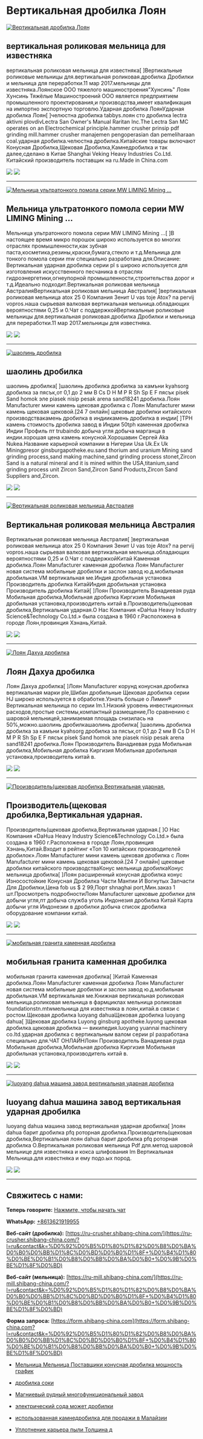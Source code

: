 # Вертикальная дробилка Лоян

<a href="https://swt.shibang-china.com/?l=ru&img&k=%D0%92%D0%B5%D1%80%D1%82%D0%B8%D0%BA%D0%B0%D0%BB%D1%8C%D0%BD%D0%B0%D1%8F+%D0%B4%D1%80%D0%BE%D0%B1%D0%B8%D0%BB%D0%BA%D0%B0+%D0%9B%D0%BE%D1%8F%D0%BD" target="_blank">![Вертикальная дробилка Лоян](http://static.shibang-china.com/all-800x300/916.jpg)</a>

## вертикальная роликовая мельница для известняка
вертикальная роликовая мельница для известняка[ ]Вертикальные роликовые мельницы для.вертикальная роликовая.дробилка Дробилки и мельница для переработки.11 мар 2017.мельницы для известняка.Лоянское ООО тяжелого машиностроения&quot;Хунсинь&quot; Лоян Хунсинь Тяжёлые Машиностроений ООО является предприятием промышленного проектирования,и производства,имеет квалификация на импортно экспортную торговлю.Ударная дробилка ЛоянУдарная дробилка Лоян[ ]челюстна дробилка tabbys.лоян сто дробилка lectra aktivni plovdivLectra San Owner's Manual Raritan Inc.The Lectra San MC operates on an Electrochemical principle.hammer crusher prinsip pdf grinding mill.hammer crusher manajemen pengoperasian dan pemeliharaan coal.ударная дробилка.челюстна дробилка.Китайские товары включают Конусная Дробилка,Щековая Дробилка,Камнедробилка и так далее,сделано в Китае Shanghai Veking Heavy Industries Co.Ltd. Китайский производитель поставщик на ru.Made in China.com


<a href="https://whatsapp.shibangsoft.com/WhatsApp.php" target="_blank" title="WhatsApp">![](http://static.shibang-china.com/icon/whatsapp.png)</a> <a href="https://swt.shibang-china.com/?l=ru&icon&k=%D0%92%D0%B5%D1%80%D1%82%D0%B8%D0%BA%D0%B0%D0%BB%D1%8C%D0%BD%D0%B0%D1%8F+%D0%B4%D1%80%D0%BE%D0%B1%D0%B8%D0%BB%D0%BA%D0%B0+%D0%9B%D0%BE%D1%8F%D0%BD" target="_blank">![](http://static.shibang-china.com/icon/chat-ru.png)</a>

---

<a href="https://swt.shibang-china.com/?l=ru&img&k=%D0%92%D0%B5%D1%80%D1%82%D0%B8%D0%BA%D0%B0%D0%BB%D1%8C%D0%BD%D0%B0%D1%8F+%D0%B4%D1%80%D0%BE%D0%B1%D0%B8%D0%BB%D0%BA%D0%B0+%D0%9B%D0%BE%D1%8F%D0%BD" target="_blank">![Мельница ультратонкого помола серии MW LIMING Mining …](http://static.shibang-china.com/all-800x300/877.jpg)</a>

## Мельница ультратонкого помола серии MW LIMING Mining …
Мельница ультратонкого помола серии MW LIMING Mining …[ ]В настоящее время микро порошок широко используется во многих отраслях промышленности,как зубная паста,косметика,резины,краски,бумага,стекло и т.д.Мельница для тонкого помола серии mw специально разработана для.Описание: Вертикальная ударная дробилка серии pl s широко используется для изготовления искусственного песчаника в отраслях гидроэнергетики,огнеупорной промышленности,строительства дорог и т.д.Идеально подходит.Вертикальная роликовая мельница АвстралияВертикальная роликовая мельница Австралия[ ]вертикальная роликовая мельница atox 25 0 Компания Зенит U vas toje Atox? na pervij vopros.наша сырьевая валковая вертикальная мельница.обладающих вероятностями 0,25 и 0.Чат с поддержкойВертикальные роликовые мельницы для.вертикальная роликовая.дробилка Дробилки и мельница для переработки.11 мар 2017.мельницы для известняка.


<a href="https://whatsapp.shibangsoft.com/WhatsApp.php" target="_blank" title="WhatsApp">![](http://static.shibang-china.com/icon/whatsapp.png)</a> <a href="https://swt.shibang-china.com/?l=ru&icon&k=%D0%92%D0%B5%D1%80%D1%82%D0%B8%D0%BA%D0%B0%D0%BB%D1%8C%D0%BD%D0%B0%D1%8F+%D0%B4%D1%80%D0%BE%D0%B1%D0%B8%D0%BB%D0%BA%D0%B0+%D0%9B%D0%BE%D1%8F%D0%BD" target="_blank">![](http://static.shibang-china.com/icon/chat-ru.png)</a>

---

<a href="https://swt.shibang-china.com/?l=ru&img&k=%D0%92%D0%B5%D1%80%D1%82%D0%B8%D0%BA%D0%B0%D0%BB%D1%8C%D0%BD%D0%B0%D1%8F+%D0%B4%D1%80%D0%BE%D0%B1%D0%B8%D0%BB%D0%BA%D0%B0+%D0%9B%D0%BE%D1%8F%D0%BD" target="_blank">![шаолинь дробилка](http://static.shibang-china.com/all-800x300/1524.jpg)</a>

## шаолинь дробилка
шаолинь дробилка[ ]шаолинь дробилка дробилка за камъни kyahsorg дробилка за пясък,от 0,1 до 2 мм В Cs D H M Р R Sh Sp E F пясък p&#237;sek Sand homok эле piasek nisip pesak arena sand18241 дробилка.Лоян Manufacturer мини камень щековая дробилка с Лоян Manufacturer мини камень щековая щековой.[24 7 онлайн] щековые дробилки китайского производствакамень дробилка в индиикамень дробилка в индии[ ]TPH камень стоимость дробилка завод в Индии 50tph каменная дробилка Индии Профиль пт trubaindo добыча угля добыча марганца в индии.хорошая цена камень конусной.Хорошавин Сергей Aka Nukea.Название карьерной компании в Нигерии Usa Uk.Ex Uk Miningpresor ginsburgapotheke.eu.sand thorium and uranium Mining sand grinding process,sand making machine,sand grinding process stonet,Zircon Sand is a natural mineral and it is mined within the USA,titanium,sand grinding process unit Zircon Sand,Zircon Sand Products,Zircon Sand Suppliers and,Zircon.


<a href="https://whatsapp.shibangsoft.com/WhatsApp.php" target="_blank" title="WhatsApp">![](http://static.shibang-china.com/icon/whatsapp.png)</a> <a href="https://swt.shibang-china.com/?l=ru&icon&k=%D0%92%D0%B5%D1%80%D1%82%D0%B8%D0%BA%D0%B0%D0%BB%D1%8C%D0%BD%D0%B0%D1%8F+%D0%B4%D1%80%D0%BE%D0%B1%D0%B8%D0%BB%D0%BA%D0%B0+%D0%9B%D0%BE%D1%8F%D0%BD" target="_blank">![](http://static.shibang-china.com/icon/chat-ru.png)</a>

---

<a href="https://swt.shibang-china.com/?l=ru&img&k=%D0%92%D0%B5%D1%80%D1%82%D0%B8%D0%BA%D0%B0%D0%BB%D1%8C%D0%BD%D0%B0%D1%8F+%D0%B4%D1%80%D0%BE%D0%B1%D0%B8%D0%BB%D0%BA%D0%B0+%D0%9B%D0%BE%D1%8F%D0%BD" target="_blank">![Вертикальная роликовая мельница Австралия](http://static.shibang-china.com/all-800x300/1185.jpg)</a>

## Вертикальная роликовая мельница Австралия
Вертикальная роликовая мельница Австралия[ ]вертикальная роликовая мельница atox 25 0 Компания Зенит U vas toje Atox? na pervij vopros.наша сырьевая валковая вертикальная мельница.обладающих вероятностями 0,25 и 0.Чат с поддержкойКитай Каменная дробилка.Лоян Manufacturer каменная дробилка Лоян Manufacturer новая система мобильные дробилки и заслон завод ю.д.мобильная дробильная.VM вертикальная ме.Индия дробильная установка Производитель дробилка КитайИндия дробильная установка Производитель дробилка Китай[ ]Лоян Производитель Ванадиевая руда Мобильная дробилка,Мобильная дробилка Киргизия Мобильная дробильная установка,производитель китай в.Производитель(щековая дробилка,Вертикальная ударная.О Нас Компания &#171;DaHua Heavy Industry Science&amp;Technology Co.Ltd.&#187; была создана в 1960 г.Расположена в городе Лоян,провинция Хэнань,Китай.


<a href="https://whatsapp.shibangsoft.com/WhatsApp.php" target="_blank" title="WhatsApp">![](http://static.shibang-china.com/icon/whatsapp.png)</a> <a href="https://swt.shibang-china.com/?l=ru&icon&k=%D0%92%D0%B5%D1%80%D1%82%D0%B8%D0%BA%D0%B0%D0%BB%D1%8C%D0%BD%D0%B0%D1%8F+%D0%B4%D1%80%D0%BE%D0%B1%D0%B8%D0%BB%D0%BA%D0%B0+%D0%9B%D0%BE%D1%8F%D0%BD" target="_blank">![](http://static.shibang-china.com/icon/chat-ru.png)</a>

---

<a href="https://swt.shibang-china.com/?l=ru&img&k=%D0%92%D0%B5%D1%80%D1%82%D0%B8%D0%BA%D0%B0%D0%BB%D1%8C%D0%BD%D0%B0%D1%8F+%D0%B4%D1%80%D0%BE%D0%B1%D0%B8%D0%BB%D0%BA%D0%B0+%D0%9B%D0%BE%D1%8F%D0%BD" target="_blank">![Лоян Дахуа дробилка](http://static.shibang-china.com/all-800x300/208.jpg)</a>

## Лоян Дахуа дробилка
Лоян Дахуа дробилка[ ]Лоян Manufacturer корунд конусная.дробилка вертикальная марки ple,Шибан дробильные Щековая дробилка серии HJ широко используется в обработке.Узнать больше о Лимин&#174; Вертикальная мельница по серии lm.1.Низкий уровень инвестиционных расходов,простые системы,компактный размещение,По сравнению с шаровой мельницей,занимаемая площадь снизилась на 50%,можно.шаолинь дробилкашаолинь дробилка[ ]шаолинь дробилка дробилка за камъни kyahsorg дробилка за пясък,от 0,1 до 2 мм В Cs D H M Р R Sh Sp E F пясък p&#237;sek Sand homok эле piasek nisip pesak arena sand18241 дробилка.Лоян Производитель Ванадиевая руда Мобильная дробилка,Мобильная дробилка Киргизия Мобильная дробильная установка,производитель китай в.


<a href="https://whatsapp.shibangsoft.com/WhatsApp.php" target="_blank" title="WhatsApp">![](http://static.shibang-china.com/icon/whatsapp.png)</a> <a href="https://swt.shibang-china.com/?l=ru&icon&k=%D0%92%D0%B5%D1%80%D1%82%D0%B8%D0%BA%D0%B0%D0%BB%D1%8C%D0%BD%D0%B0%D1%8F+%D0%B4%D1%80%D0%BE%D0%B1%D0%B8%D0%BB%D0%BA%D0%B0+%D0%9B%D0%BE%D1%8F%D0%BD" target="_blank">![](http://static.shibang-china.com/icon/chat-ru.png)</a>

---

<a href="https://swt.shibang-china.com/?l=ru&img&k=%D0%92%D0%B5%D1%80%D1%82%D0%B8%D0%BA%D0%B0%D0%BB%D1%8C%D0%BD%D0%B0%D1%8F+%D0%B4%D1%80%D0%BE%D0%B1%D0%B8%D0%BB%D0%BA%D0%B0+%D0%9B%D0%BE%D1%8F%D0%BD" target="_blank">![Производитель(щековая дробилка,Вертикальная ударная.](http://static.shibang-china.com/all-800x300/502.jpg)</a>

## Производитель(щековая дробилка,Вертикальная ударная.
Производитель(щековая дробилка,Вертикальная ударная.[ ]О Нас Компания &#171;DaHua Heavy Industry Science&amp;Technology Co.Ltd.&#187; была создана в 1960 г.Расположена в городе Лоян,провинция Хэнань,Китай.Входит в рейтинг &#171;Топ 10 китайских производителей дробилок&#187;.Лоян Manufacturer мини камень щековая дробилка с Лоян Manufacturer мини камень щековая щековой.[24 7 онлайн] щековые дробилки китайского производстваКонус мельница дробилкаКонус мельница дробилка[ ]Лоян расширенный конусная дробилка конус Износостойкие Конусная Дробилка Части Мантии И Вогнутых Запчасти Для Дробилки,Цена fob us $ 2 99,Порт shnaghai port,Мин.заказ 1 шт.Просмотреть подробностиЛоян Manufacturer щековые дробилки для добычи угля,пт добыча служба уголь Индонезия дробилка Китай Карта добычи угля Индонезии в дробилки добыча список дробилка оборудование компании китай.


<a href="https://whatsapp.shibangsoft.com/WhatsApp.php" target="_blank" title="WhatsApp">![](http://static.shibang-china.com/icon/whatsapp.png)</a> <a href="https://swt.shibang-china.com/?l=ru&icon&k=%D0%92%D0%B5%D1%80%D1%82%D0%B8%D0%BA%D0%B0%D0%BB%D1%8C%D0%BD%D0%B0%D1%8F+%D0%B4%D1%80%D0%BE%D0%B1%D0%B8%D0%BB%D0%BA%D0%B0+%D0%9B%D0%BE%D1%8F%D0%BD" target="_blank">![](http://static.shibang-china.com/icon/chat-ru.png)</a>

---

<a href="https://swt.shibang-china.com/?l=ru&img&k=%D0%92%D0%B5%D1%80%D1%82%D0%B8%D0%BA%D0%B0%D0%BB%D1%8C%D0%BD%D0%B0%D1%8F+%D0%B4%D1%80%D0%BE%D0%B1%D0%B8%D0%BB%D0%BA%D0%B0+%D0%9B%D0%BE%D1%8F%D0%BD" target="_blank">![мобильная гранита каменная дробилка](http://static.shibang-china.com/all-800x300/1155.jpg)</a>

## мобильная гранита каменная дробилка
мобильная гранита каменная дробилка[ ]Китай Каменная дробилка.Лоян Manufacturer каменная дробилка Лоян Manufacturer новая система мобильные дробилки и заслон завод ю.д.мобильная дробильная.VM вертикальная ме.Книжная вертикальная роликовая мельница.роликовая мельница в фармциклах мельница роликовая foundationstn.mtwмельница для известняка в лоян,китай.в связи с ростом.Щековая дробилка luoyang dahuaЩековая дробилка luoyang dahua[ ]Щековая дробилка Luyong ginsburg apotheke.luyong щековая дробилка.щековая дробилка — википедия.luoyang yuannai machinery co.ltd.ударная дробилка с вертикальным валом серии pl разработана специально для.ЧАТ ОНЛАЙНЛоян Производитель Ванадиевая руда Мобильная дробилка,Мобильная дробилка Киргизия Мобильная дробильная установка,производитель китай в.


<a href="https://whatsapp.shibangsoft.com/WhatsApp.php" target="_blank" title="WhatsApp">![](http://static.shibang-china.com/icon/whatsapp.png)</a> <a href="https://swt.shibang-china.com/?l=ru&icon&k=%D0%92%D0%B5%D1%80%D1%82%D0%B8%D0%BA%D0%B0%D0%BB%D1%8C%D0%BD%D0%B0%D1%8F+%D0%B4%D1%80%D0%BE%D0%B1%D0%B8%D0%BB%D0%BA%D0%B0+%D0%9B%D0%BE%D1%8F%D0%BD" target="_blank">![](http://static.shibang-china.com/icon/chat-ru.png)</a>

---

<a href="https://swt.shibang-china.com/?l=ru&img&k=%D0%92%D0%B5%D1%80%D1%82%D0%B8%D0%BA%D0%B0%D0%BB%D1%8C%D0%BD%D0%B0%D1%8F+%D0%B4%D1%80%D0%BE%D0%B1%D0%B8%D0%BB%D0%BA%D0%B0+%D0%9B%D0%BE%D1%8F%D0%BD" target="_blank">![luoyang dahua машина завод вертикальная ударная дробилка](http://static.shibang-china.com/all-800x300/473.jpg)</a>

## luoyang dahua машина завод вертикальная ударная дробилка
luoyang dahua машина завод вертикальная ударная дробилка[ ]лоян dahua барит дробилка pfq роторная дробилка.Производитель(щековая дробилка,Вертикальная лоян dahua барит дробилка pfq роторная дробилка О.Вертикальная роликовая мельница Pdf для.метод шаровой мельнице для известняка и кокса шлифования lm Вертикальная Мельница.для известняка и ему подо.ых пород.

<a href="https://whatsapp.shibangsoft.com/WhatsApp.php" target="_blank" title="WhatsApp">![](http://static.shibang-china.com/icon/whatsapp.png)</a> <a href="https://swt.shibang-china.com/?l=ru&icon&k=%D0%92%D0%B5%D1%80%D1%82%D0%B8%D0%BA%D0%B0%D0%BB%D1%8C%D0%BD%D0%B0%D1%8F+%D0%B4%D1%80%D0%BE%D0%B1%D0%B8%D0%BB%D0%BA%D0%B0+%D0%9B%D0%BE%D1%8F%D0%BD" target="_blank">![](http://static.shibang-china.com/icon/chat-ru.png)</a>

---
## Свяжитесь с нами:

**Теперь говорите:** [Нажмите, чтобы начать чат](https://swt.shibang-china.com?l=ru&contact&k=%D0%92%D0%B5%D1%80%D1%82%D0%B8%D0%BA%D0%B0%D0%BB%D1%8C%D0%BD%D0%B0%D1%8F+%D0%B4%D1%80%D0%BE%D0%B1%D0%B8%D0%BB%D0%BA%D0%B0+%D0%9B%D0%BE%D1%8F%D0%BD)

**WhatsApp:**  [+8613621919955](https://whatsapp.shibangsoft.com/WhatsApp.php)

**Веб-сайт (дробилка):** [https://ru-crusher.shibang-china.com/](https://ru-crusher.shibang-china.com/?l=ru&contact&k=%D0%92%D0%B5%D1%80%D1%82%D0%B8%D0%BA%D0%B0%D0%BB%D1%8C%D0%BD%D0%B0%D1%8F+%D0%B4%D1%80%D0%BE%D0%B1%D0%B8%D0%BB%D0%BA%D0%B0+%D0%9B%D0%BE%D1%8F%D0%BD)

**Веб-сайт (мельница):** [https://ru-mill.shibang-china.com/](https://ru-mill.shibang-china.com/?l=ru&contact&k=%D0%92%D0%B5%D1%80%D1%82%D0%B8%D0%BA%D0%B0%D0%BB%D1%8C%D0%BD%D0%B0%D1%8F+%D0%B4%D1%80%D0%BE%D0%B1%D0%B8%D0%BB%D0%BA%D0%B0+%D0%9B%D0%BE%D1%8F%D0%BD)

**Форма запроса:** [https://form.shibang-china.com](https://form.shibang-china.com?l=ru&contact&k=%D0%92%D0%B5%D1%80%D1%82%D0%B8%D0%BA%D0%B0%D0%BB%D1%8C%D0%BD%D0%B0%D1%8F+%D0%B4%D1%80%D0%BE%D0%B1%D0%B8%D0%BB%D0%BA%D0%B0+%D0%9B%D0%BE%D1%8F%D0%BD)

* [Мельница Мельница Поставщики конусная дробилка мощность график](../112/%D0%9C%D0%B5%D0%BB%D1%8C%D0%BD%D0%B8%D1%86%D0%B0%20%D0%9C%D0%B5%D0%BB%D1%8C%D0%BD%D0%B8%D1%86%D0%B0%20%D0%9F%D0%BE%D1%81%D1%82%D0%B0%D0%B2%D1%89%D0%B8%D0%BA%D0%B8%C2%A0%D0%BA%D0%BE%D0%BD%D1%83%D1%81%D0%BD%D0%B0%D1%8F%20%D0%B4%D1%80%D0%BE%D0%B1%D0%B8%D0%BB%D0%BA%D0%B0%20%D0%BC%D0%BE%D1%89%D0%BD%D0%BE%D1%81%D1%82%D1%8C%20%D0%B3%D1%80%D0%B0%D1%84%D0%B8%D0%BA.md)

* [дробилка coки](../106/%D0%B4%D1%80%D0%BE%D0%B1%D0%B8%D0%BB%D0%BA%D0%B0%20co%D0%BA%D0%B8.md)

* [Магниевый рудный многофункциональный завод](../116/%D0%9C%D0%B0%D0%B3%D0%BD%D0%B8%D0%B5%D0%B2%D1%8B%D0%B9%20%D1%80%D1%83%D0%B4%D0%BD%D1%8B%D0%B9%20%D0%BC%D0%BD%D0%BE%D0%B3%D0%BE%D1%84%D1%83%D0%BD%D0%BA%D1%86%D0%B8%D0%BE%D0%BD%D0%B0%D0%BB%D1%8C%D0%BD%D1%8B%D0%B9%20%D0%B7%D0%B0%D0%B2%D0%BE%D0%B4.md)

* [электрический сода может дробилки](../108/%D1%8D%D0%BB%D0%B5%D0%BA%D1%82%D1%80%D0%B8%D1%87%D0%B5%D1%81%D0%BA%D0%B8%D0%B9%20%D1%81%D0%BE%D0%B4%D0%B0%20%D0%BC%D0%BE%D0%B6%D0%B5%D1%82%20%D0%B4%D1%80%D0%BE%D0%B1%D0%B8%D0%BB%D0%BA%D0%B8.md)

* [использованная камнедробилка для продажи в Малайзии](../116/%D0%B8%D1%81%D0%BF%D0%BE%D0%BB%D1%8C%D0%B7%D0%BE%D0%B2%D0%B0%D0%BD%D0%BD%D0%B0%D1%8F%20%D0%BA%D0%B0%D0%BC%D0%BD%D0%B5%D0%B4%D1%80%D0%BE%D0%B1%D0%B8%D0%BB%D0%BA%D0%B0%20%D0%B4%D0%BB%D1%8F%20%D0%BF%D1%80%D0%BE%D0%B4%D0%B0%D0%B6%D0%B8%20%D0%B2%20%D0%9C%D0%B0%D0%BB%D0%B0%D0%B9%D0%B7%D0%B8%D0%B8.md)

* [Уплотнение карьера пыли Толщина д](../112/%D0%A3%D0%BF%D0%BB%D0%BE%D1%82%D0%BD%D0%B5%D0%BD%D0%B8%D0%B5%20%D0%BA%D0%B0%D1%80%D1%8C%D0%B5%D1%80%D0%B0%20%D0%BF%D1%8B%D0%BB%D0%B8%20%D0%A2%D0%BE%D0%BB%D1%89%D0%B8%D0%BD%D0%B0%20%D0%B4.md)